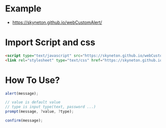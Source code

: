 # Example
 - https://skyneton.github.io/webCustomAlert/
# Import Script and css
```html
<script type="text/javascript" src="https://skyneton.github.io/webCustomAlert/scripts/alert.min.js"></script>
<link rel="stylesheet" type="text/css" href="https://skyneton.github.io/webCustomAlert/css/alert.min.css"/>
```
# How To Use?
```javascript
alert(message);

// value is default value
// type is input type(text, password ...)
prompt(message, ?value, ?type);

confirm(message);
```